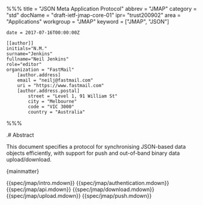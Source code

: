 %%%
    title = "JSON Meta Application Protocol"
    abbrev = "JMAP"
    category = "std"
    docName = "draft-ietf-jmap-core-01"
    ipr= "trust200902"
    area = "Applications"
    workgroup = "JMAP"
    keyword = ["JMAP", "JSON"]

    date = 2017-07-16T00:00:00Z

    [[author]]
    initials="N.M."
    surname="Jenkins"
    fullname="Neil Jenkins"
    role="editor"
    organization = "FastMail"
        [author.address]
        email = "neilj@fastmail.com"
        uri = "https://www.fastmail.com"
        [author.address.postal]
            street = "Level 1, 91 William St"
            city = "Melbourne"
            code = "VIC 3000"
            country = "Australia"
%%%

.# Abstract

This document specifies a protocol for synchronising JSON-based data objects efficiently, with support for push and out-of-band binary data upload/download.

{mainmatter}

{{spec/jmap/intro.mdown}}
{{spec/jmap/authentication.mdown}}
{{spec/jmap/api.mdown}}
{{spec/jmap/download.mdown}}
{{spec/jmap/upload.mdown}}
{{spec/jmap/push.mdown}}
